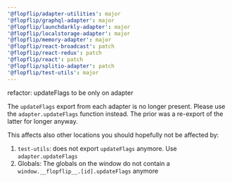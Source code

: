 ```yaml
---
'@flopflip/adapter-utilities': major
'@flopflip/graphql-adapter': major
'@flopflip/launchdarkly-adapter': major
'@flopflip/localstorage-adapter': major
'@flopflip/memory-adapter': major
'@flopflip/react-broadcast': patch
'@flopflip/react-redux': patch
'@flopflip/react': patch
'@flopflip/splitio-adapter': patch
'@flopflip/test-utils': major
---
```


refactor: updateFlags to be only on adapter

The `updateFlags` export from each adapter is no longer present. Please use the `adapter.updateFlags` function instead. The prior was a re-export of the latter for longer anyway.

This affects also other locations you should hopefully not be affected by:

1. `test-utils`: does not export `updateFlags` anymore. Use `adapter.updateFlags`
2. Globals: The globals on the window do not contain a `window.__flopflip__.[id].updateFlags` anymore
